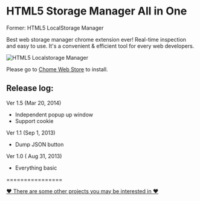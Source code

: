 HTML5 Storage Manager All in One
==========================

Former: HTML5 LocalStorage Manager

Best web storage manager chrome extension ever! Real-time inspection and easy to use. It's a convenient & efficient tool for every web developers.

![HTML5 Localstorage Manager](http://andrelion.github.io/html5-localstorage-manager/images/screenshot/localstorage_640.jpg "HTML5 Localstorage Manager")

Please go to [Chome Web Store](https://chrome.google.com/webstore/detail/html5-localstorage-manage/giompennnhheakjcnobejbnjgbbkmdnd) to install.

Release log:
----------------------

Ver 1.5 (Mar 20, 2014)
  - Independent popup up window
  - Support cookie

Ver 1.1 (Sep 1, 2013)
  - Dump JSON button

Ver 1.0 ( Aug 31, 2013)
  - Everything basic


================

[♥ There are some other projects you may be interested in ♥](http://andrelion.github.io/about/)

